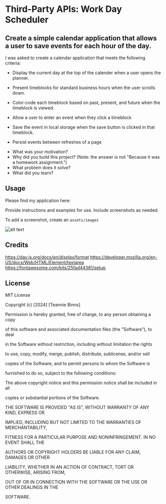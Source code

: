 # Third-Party APIs: Work Day Scheduler

## Create a simple calendar application that allows a user to save events for each hour of the day. 



I was asked to create a calendar application that meets the following criteria:

* Display the current day at the top of the calender when a user opens the planner.
 
* Present timeblocks for standard business hours when the user scrolls down.
 
* Color-code each timeblock based on past, present, and future when the timeblock is viewed.
 
* Allow a user to enter an event when they click a timeblock

* Save the event in local storage when the save button is clicked in that timeblock.

* Persist events between refreshes of a page



- What was your motivation?
- Why did you build this project? (Note: the answer is not "Because it was a homework assignment.")
- What problem does it solve?
- What did you learn?


## Usage

Please find my application here:

Provide instructions and examples for use. Include screenshots as needed.

To add a screenshot, create an `assets/images`

![alt text](assets/images/screenshot.png)

## Credits

https://day.js.org/docs/en/display/format
https://developer.mozilla.org/en-US/docs/Web/HTML/Element/textarea
https://fontawesome.com/kits/25fad44381/setup


## License
MIT License

Copyright (c) [2024] [Teannie Binns]

Permission is hereby granted, free of charge, to any person obtaining a copy

of this software and associated documentation files (the "Software"), to deal

in the Software without restriction, including without limitation the rights

to use, copy, modify, merge, publish, distribute, sublicense, and/or sell

copies of the Software, and to permit persons to whom the Software is

furnished to do so, subject to the following conditions:

The above copyright notice and this permission notice shall be included in all

copies or substantial portions of the Software.

THE SOFTWARE IS PROVIDED "AS IS", WITHOUT WARRANTY OF ANY KIND, EXPRESS OR

IMPLIED, INCLUDING BUT NOT LIMITED TO THE WARRANTIES OF MERCHANTABILITY,

FITNESS FOR A PARTICULAR PURPOSE AND NONINFRINGEMENT. IN NO EVENT SHALL THE

AUTHORS OR COPYRIGHT HOLDERS BE LIABLE FOR ANY CLAIM, DAMAGES OR OTHER

LIABILITY, WHETHER IN AN ACTION OF CONTRACT, TORT OR OTHERWISE, ARISING FROM,

OUT OF OR IN CONNECTION WITH THE SOFTWARE OR THE USE OR OTHER DEALINGS IN THE

SOFTWARE.

